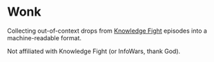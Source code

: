 # Wonk

Collecting out-of-context drops from [Knowledge
Fight](https://knowledgefight.com/) episodes into a machine-readable format.

Not affiliated with Knowledge Fight (or InfoWars, thank God).
